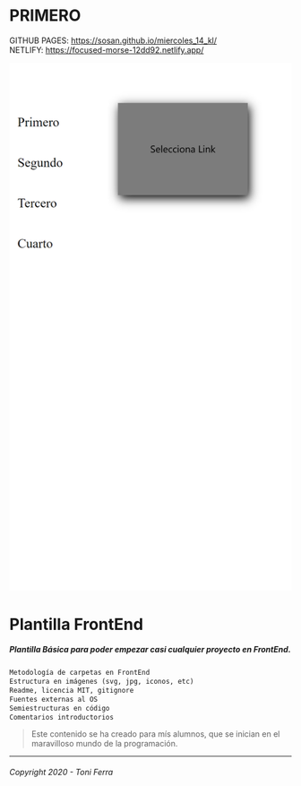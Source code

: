 PRIMERO
=============
GITHUB PAGES: https://sosan.github.io/miercoles_14_kl/<br>
NETLIFY: https://focused-morse-12dd92.netlify.app/<br>

<img src="./img/desktop/web.png">


# Plantilla FrontEnd
##### Plantilla Básica para poder empezar casi cualquier proyecto en **FrontEnd**.

~~~
Metodología de carpetas en FrontEnd
Estructura en imágenes (svg, jpg, iconos, etc)
Readme, licencia MIT, gitignore
Fuentes externas al OS
Semiestructuras en código
Comentarios introductorios
~~~

> Este contenido se ha creado para mís alumnos, que se inician en el maravilloso mundo de la programación.


---
###### _Copyright 2020 - Toni Ferra_

